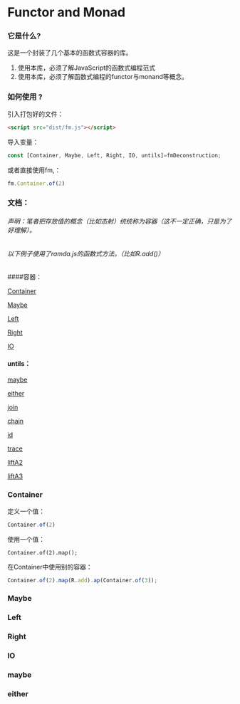 ﻿# Functor and Monad



### 它是什么?

这是一个封装了几个基本的函数式容器的库。

1. 使用本库，必须了解JavaScript的函数式编程范式
2. 使用本库，必须了解函数式编程的functor与monand等概念。

### 如何使用 ?



引入打包好的文件：

```html
<script src="dist/fm.js"></script>
```

导入变量：
```javascript
const [Container, Maybe, Left, Right, IO, untils]=fmDeconstruction;
```
或者直接使用fm,：
```javascript
fm.Container.of(2)
```

### 文档：

###### 声明：笔者把存放值的概念（比如态射）统统称为容器（这不一定正确，只是为了好理解）。
######       以下例子使用了ramda.js的函数式方法。（比如R.add()）

####容器：

[Container](#Container)

[Maybe](#Maybe)

[Left](#Left)

[Right](#Right)

[IO](#IO)




#### untils：


[maybe](#maybe)

[either](#either)

[join](#join)

[chain](#chain)

[id](#id)

[trace](#trace)

[liftA2](#liftA2)

[liftA3](#liftA3)



### Container
<span id="Container"></span>

定义一个值：

```javascript
Container.of(2)
```

使用一个值：

```
Container.of(2).map();
```

在Container中使用别的容器：

```javascript
Container.of(2).map(R.add).ap(Container.of(3));
```


### Maybe
<span id="Maybe"></span>


### Left
<span id="Left"></span>


### Right
<span id="Right"></span>

### IO
<span id="IO"></span>


### maybe
<span id="maybe"></span>

### either
<span id="either"></span>